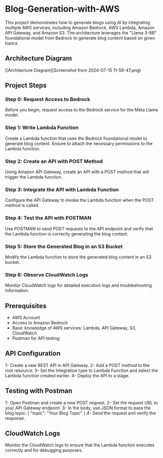 # Blog-Generation-with-AWS

This project demonstrates how to generate blogs using AI by integrating multiple AWS services, including Amazon Bedrock, AWS Lambda, Amazon API Gateway, and Amazon S3. The architecture leverages the "Llama 3-8B" foundational model from Bedrock to generate blog content based on given topics.

## Architecture Diagram
![Architecture Diagram](Screenshot from 2024-07-15 11-59-47.png) <!-- Update with the correct path to your uploaded diagram -->

## Project Steps

### Step 0: Request Access to Bedrock
Before you begin, request access to the Bedrock service for the Meta Llama model.

### Step 1: Write Lambda Function
Create a Lambda function that uses the Bedrock foundational model to generate blog content. Ensure to attach the necessary permissions to the Lambda function.

### Step 2: Create an API with POST Method
Using Amazon API Gateway, create an API with a POST method that will trigger the Lambda function.

### Step 3: Integrate the API with Lambda Function
Configure the API Gateway to invoke the Lambda function when the POST method is called.

### Step 4: Test the API with POSTMAN
Use POSTMAN to send POST requests to the API endpoint and verify that the Lambda function is correctly generating the blog content.

### Step 5: Store the Generated Blog in an S3 Bucket
Modify the Lambda function to store the generated blog content in an S3 bucket.

### Step 6: Observe CloudWatch Logs
Monitor CloudWatch logs for detailed execution logs and troubleshooting information.

## Prerequisites
- AWS Account
- Access to Amazon Bedrock
- Basic knowledge of AWS services: Lambda, API Gateway, S3, CloudWatch
- Postman for API testing

## API Configuration
1- Create a new REST API in API Gateway.
2- Add a POST method to the root resource.
3- Set the Integration type to Lambda Function and select the Lambda function created earlier.
4- Deploy the API to a stage.

## Testing with Postman
1- Open Postman and create a new POST request.
2- Set the request URL to your API Gateway endpoint.
3- In the body, use JSON format to pass the blog topic:
{
    "topic": "Your Blog Topic"
}
4- Send the request and verify the response.

## CloudWatch Logs
Monitor the CloudWatch logs to ensure that the Lambda function executes correctly and for debugging purposes.
